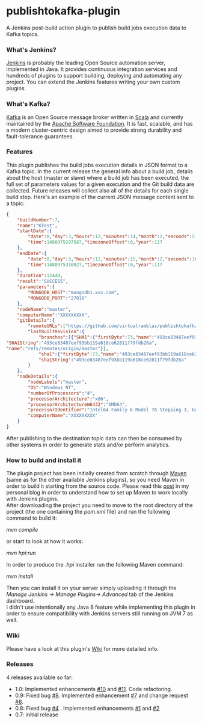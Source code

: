 # publishtokafka-plugin  
  
A Jenkins post-build action plugin to publish build jobs execution data to Kafka topics.  
  
### What's Jenkins?  
[Jenkins](https://jenkins.io/) is probably the leading Open Source automation server, implemented in Java. It provides continuous integration services and hundreds of plugins to support building, deploying and automating any project. You can extend the Jenkins features writing your own custom plugins.    
  
### What's Kafka?  
[Kafka](http://kafka.apache.org/) is an Open Source message broker written in [Scala](http://www.scala-lang.org/) and currently maintained by the [Apache Software Foundation](http://www.apache.org/). It is fast, scalable, and has a modern cluster-centric design aimed to provide strong durability and fault-tolerance guarantees.  
  
### Features  
This plugin publishes the build jobs execution details in JSON format to a Kafka topic. In the current release the general info about a build job, details about the host (master or slave) where a build job has been executed, the full set of parameters values for a given execution and the Git build data are collected. Future releases will collect also all of the details for each single build step.  Here's an example of the current JSON message content sent to a topic:  
  
```json  
{
	"buildNumber":7,
	"name":"KTest",
	"startDate":{
		"date":8,"day":3,"hours":12,"minutes":14,"month":2,"seconds":57,
		"time":1488975297587,"timezoneOffset":0,"year":117
	},
	"endDate":{
		"date":8,"day":3,"hours":12,"minutes":15,"month":2,"seconds":10,
		"time":1488975310027,"timezoneOffset":0,"year":117
	},
	"duration":12440,
	"result":"SUCCESS",
	"parameters":{
        "MONGODB_HOST":"mongodb1.xxx.com",
        "MONGODB_PORT":"27018"
    },
	"nodeName":"master",
	"computerName":"XXXXXXXXX",
	"gitDetails":{
		"remoteURLs":["https://github.com/virtualramblas/publishtokafka-plugin.git"],
		"lastBuiltRevision":{
			"branches":[{"SHA1":{"firstByte":73,"name":"493ce83487eef93bb119a618ce62811f79fdb26a"},
"SHA1String":"493ce83487eef93bb119a618ce62811f79fdb26a",
"name":"refs/remotes/origin/master"}],
			"sha1":{"firstByte":73,"name":"493ce83487eef93bb119a618ce62811f79fdb26a"},
			"sha1String":"493ce83487eef93bb119a618ce62811f79fdb26a"
		}
	},
	"nodeDetails":{
		"nodeLabels":"master",
		"OS":"Windows_NT",
		"numberOfProcessors":"4",
		"processorArchitecture":"x86",
		"processorArchitectureW6432":"AMD64",
		"processorIdentifier":"Intel64 Family 6 Model 78 Stepping 3, GenuineIntel",
		"computerName":"XXXXXXXXX"
	}
}  
```  
  
After publishing to the destination topic data can then be consumed by other systems in order to generate stats and/or perform analytics.  
  
### How to build and install it  
The plugin project has been initially created from scratch through [Maven](https://maven.apache.org/) (same as for the other available Jenkins plugins), so you need Maven in order to build it starting from the source code. Please read this [post](http://googlielmo.blogspot.ie/2015/07/implementing-jenkins-plugin-from.html) in my personal blog in order to understand how to set up Maven to work locally with Jenkins plugins.    
After downloading the project you need to move to the root directory of the project (the one containing the *pom.xml* file) and run the following command to build it:  
  
*mvn compile*  
    
or start to look at how it works:  
  
*mvn hpi:run*  
    
In order to produce the *.hpi* installer run the following Maven command:  
    
*mvn install*  
   
Then you can install it on your server simply uploading it through the *Manage Jenkins -> Manage Plugins-> Advanced* tab of the Jenkins dashboard.  
I didn't use intentionally any Java 8 feature while implementing this plugin in order to ensure compatibility with Jenkins servers still running on JVM 7 as well. 
  
### Wiki  
Please have a look at this plugin's [Wiki](https://github.com/virtualramblas/publishtokafka-plugin/wiki) for more detailed info.  
  
### Releases 
4 releases available so far:  
* 1.0: Implemented enhancements [#10](https://github.com/virtualramblas/publishtokafka-plugin/issues/10) and [#11](https://github.com/virtualramblas/publishtokafka-plugin/issues/11). Code refactoring.  
* 0.9: Fixed bug [#8](https://github.com/virtualramblas/publishtokafka-plugin/issues/8). Implemented enhancement [#7](https://github.com/virtualramblas/publishtokafka-plugin/issues/7) and change request [#6](https://github.com/virtualramblas/publishtokafka-plugin/issues/6).  
* 0.8: Fixed bug [#4](https://github.com/virtualramblas/publishtokafka-plugin/issues/4) . Implemented enhancements [#1](https://github.com/virtualramblas/publishtokafka-plugin/issues/1) and [#2](https://github.com/virtualramblas/publishtokafka-plugin/issues/2)  
* 0.7: initial release
  
      